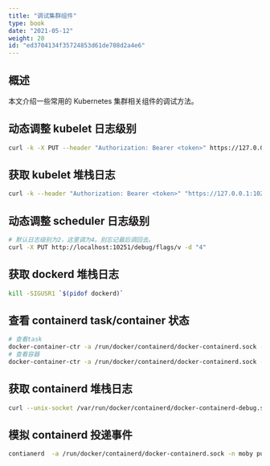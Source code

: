 ```yaml
---
title: "调试集群组件"
type: book
date: "2021-05-12"
weight: 20
id: "ed3704134f35724853d61de708d2a4e6"
---
```


## 概述

本文介绍一些常用的 Kubernetes 集群相关组件的调试方法。

## 动态调整 kubelet 日志级别

```bash
curl -k -X PUT --header "Authorization: Bearer <token>" https://127.0.0.1:10250/debug/flags/v -d "4"
```

## 获取 kubelet 堆栈日志

```bash
curl -k --header "Authorization: Bearer <token>" "https://127.0.0.1:10250/debug/pprof/goroutine?debug=2" > stack.txt
```

## 动态调整 scheduler 日志级别

```bash
# 默认日志级别为2，这里调为4。别忘记最后调回去。
curl -X PUT http://localhost:10251/debug/flags/v -d "4"
```

## 获取 dockerd 堆栈日志

```bash
kill -SIGUSR1 `$(pidof dockerd)`
```

## 查看 containerd task/container 状态

```bash
# 查看task 
docker-container-ctr -a /run/docker/containerd/docker-containerd.sock -n moby t list
# 查看容器
docker-container-ctr -a /run/docker/containerd/docker-containerd.sock -n moby c list
```

## 获取 containerd 堆栈日志

```bash
curl --unix-socket /var/run/docker/containerd/docker-containerd-debug.sock http://./debug/pprof/goroutine?debug=2
```

## 模拟 containerd 投递事件

```bash
contianerd  -a /run/docker/containerd/docker-containerd.sock -n moby publish 
```